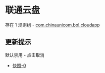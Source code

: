 # 联通云盘

存在 1 规则组 - [com.chinaunicom.bol.cloudapp](/src/apps/com.chinaunicom.bol.cloudapp.ts)

## 更新提示

默认禁用 - 点击取消

- [快照-0](https://i.gkd.li/i/13998612)
